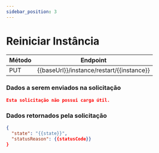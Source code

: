```yaml
---
sidebar_position: 3
---
```


# Reiniciar Instância

| Método | Endpoint                                  |
| ------ | ----------------------------------------- |
| PUT    | {{baseUrl}}/instance/restart/{{instance}} |

### Dados a serem enviados na solicitação

```json title=Payload
Esta solicitação não possui carga útil.
```

### Dados retornados pela solicitação

```json title=Result
{
  "state": "{{state}}",
  "statusReason": {{statusCode}}
}
```
